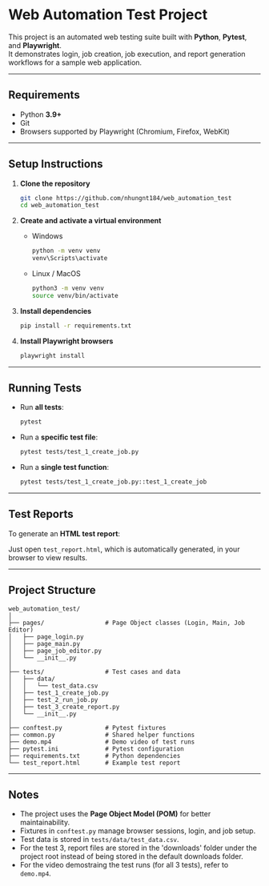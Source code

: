 # Web Automation Test Project

This project is an automated web testing suite built with **Python**, **Pytest**, and **Playwright**.  
It demonstrates login, job creation, job execution, and report generation workflows for a sample web application.  

---

## Requirements

- Python **3.9+**
- Git
- Browsers supported by Playwright (Chromium, Firefox, WebKit)

---

## Setup Instructions

1. **Clone the repository**  
   ```bash
   git clone https://github.com/nhungnt184/web_automation_test
   cd web_automation_test
   ```

2. **Create and activate a virtual environment**  
   - Windows  
     ```bash
     python -m venv venv
     venv\Scripts\activate
     ```  
   - Linux / MacOS  
     ```bash
     python3 -m venv venv
     source venv/bin/activate
     ```

3. **Install dependencies**  
   ```bash
   pip install -r requirements.txt
   ```

4. **Install Playwright browsers**  
   ```bash
   playwright install
   ```

---

## Running Tests

- Run **all tests**:
  ```bash
  pytest
  ```

- Run a **specific test file**:
  ```bash
  pytest tests/test_1_create_job.py
  ```

- Run a **single test function**:
  ```bash
  pytest tests/test_1_create_job.py::test_1_create_job
  ```

---

## Test Reports

To generate an **HTML test report**:

Just open `test_report.html`, which is automatically generated, in your browser to view results.

---

## Project Structure

```
web_automation_test/
│
├── pages/                 # Page Object classes (Login, Main, Job Editor)
│   ├── page_login.py
│   ├── page_main.py
│   ├── page_job_editor.py
│   └── __init__.py
│
├── tests/                 # Test cases and data
│   ├── data/
│   │   └── test_data.csv
│   ├── test_1_create_job.py
│   ├── test_2_run_job.py
│   ├── test_3_create_report.py
│   └── __init__.py
│
├── conftest.py            # Pytest fixtures
├── common.py              # Shared helper functions
├── demo.mp4               # Demo video of test runs
├── pytest.ini             # Pytest configuration
├── requirements.txt       # Python dependencies
└── test_report.html       # Example test report
```

---

## Notes

- The project uses the **Page Object Model (POM)** for better maintainability.  
- Fixtures in `conftest.py` manage browser sessions, login, and job setup.  
- Test data is stored in `tests/data/test_data.csv`. 
- For the test 3, report files are stored in the 'downloads' folder under the project root instead of being stored in the default downloads folder.
- For the video demostraing the test runs (for all 3 tests), refer to `demo.mp4`. 